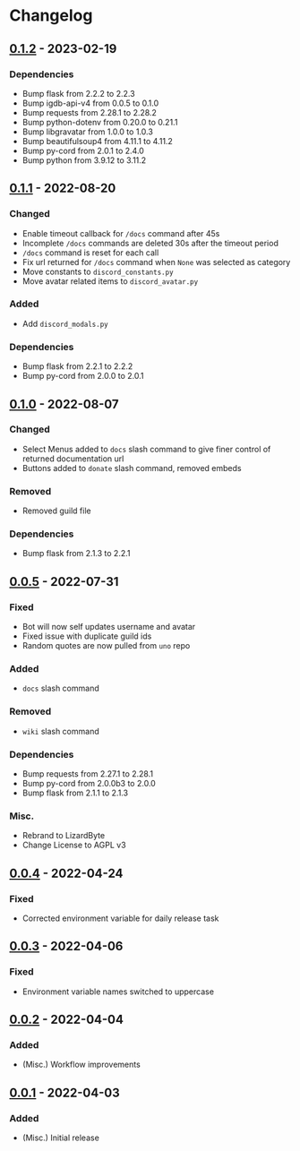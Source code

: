 # Changelog

## [0.1.2] - 2023-02-19
### Dependencies
- Bump flask from 2.2.2 to 2.2.3
- Bump igdb-api-v4 from 0.0.5 to 0.1.0
- Bump requests from 2.28.1 to 2.28.2
- Bump python-dotenv from 0.20.0 to 0.21.1
- Bump libgravatar from 1.0.0 to 1.0.3
- Bump beautifulsoup4 from 4.11.1 to 4.11.2
- Bump py-cord from 2.0.1 to 2.4.0
- Bump python from 3.9.12 to 3.11.2

## [0.1.1] - 2022-08-20
### Changed
- Enable timeout callback for `/docs` command after 45s
- Incomplete `/docs` commands are deleted 30s after the timeout period
- `/docs` command is reset for each call
- Fix url returned for `/docs` command when `None` was selected as category
- Move constants to `discord_constants.py`
- Move avatar related items to `discord_avatar.py`
### Added
- Add `discord_modals.py`
### Dependencies
- Bump flask from 2.2.1 to 2.2.2
- Bump py-cord from 2.0.0 to 2.0.1


## [0.1.0] - 2022-08-07
### Changed
- Select Menus added to `docs` slash command to give finer control of returned documentation url
- Buttons added to `donate` slash command, removed embeds
### Removed
- Removed guild file
### Dependencies
- Bump flask from 2.1.3 to 2.2.1

## [0.0.5] - 2022-07-31
### Fixed
- Bot will now self updates username and avatar
- Fixed issue with duplicate guild ids
- Random quotes are now pulled from `uno` repo
### Added
- `docs` slash command
### Removed
- `wiki` slash command
### Dependencies
- Bump requests from 2.27.1 to 2.28.1
- Bump py-cord from 2.0.0b3 to 2.0.0
- Bump flask from 2.1.1 to 2.1.3
### Misc.
- Rebrand to LizardByte
- Change License to AGPL v3

## [0.0.4] - 2022-04-24
### Fixed
- Corrected environment variable for daily release task

## [0.0.3] - 2022-04-06
### Fixed
- Environment variable names switched to uppercase

## [0.0.2] - 2022-04-04
### Added
- (Misc.) Workflow improvements

## [0.0.1] - 2022-04-03
### Added
- (Misc.) Initial release

[0.0.1]: https://github.com/lizardbyte/discord-bot/releases/tag/v0.0.1
[0.0.2]: https://github.com/lizardbyte/discord-bot/releases/tag/v0.0.2
[0.0.3]: https://github.com/lizardbyte/discord-bot/releases/tag/v0.0.3
[0.0.4]: https://github.com/lizardbyte/discord-bot/releases/tag/v0.0.4
[0.0.5]: https://github.com/lizardbyte/discord-bot/releases/tag/v0.0.5
[0.1.0]: https://github.com/lizardbyte/discord-bot/releases/tag/v0.1.0
[0.1.1]: https://github.com/lizardbyte/discord-bot/releases/tag/v0.1.1
[0.1.2]: https://github.com/lizardbyte/discord-bot/releases/tag/v0.1.2
